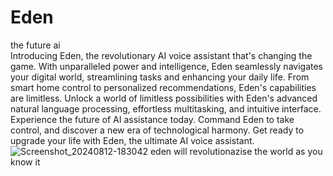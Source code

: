 # Eden
the future ai  
Introducing Eden, the revolutionary AI voice assistant that's changing the game. With unparalleled power and intelligence, Eden seamlessly navigates your digital world, streamlining tasks and enhancing your daily life. From smart home control to personalized recommendations, Eden's capabilities are limitless. Unlock a world of limitless possibilities with Eden's advanced natural language processing, effortless multitasking, and intuitive interface. Experience the future of AI assistance today. Command Eden to take control, and discover a new era of technological harmony. Get ready to upgrade your life with Eden, the ultimate AI voice assistant.
![Screenshot_20240812-183042](https://github.com/user-attachments/assets/4ec93afb-1e50-4604-8347-7ff286e37b03)
eden will  revolutionazise the world as you know it 
